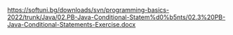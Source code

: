 https://softuni.bg/downloads/svn/programming-basics-2022/trunk/Java/02.PB-Java-Conditional-Statem%d0%b5nts/02.3%20PB-Java-Conditional-Statements-Exercise.docx
